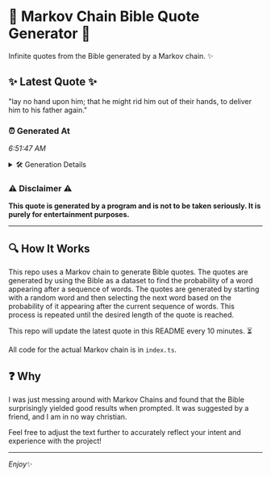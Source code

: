 # 📖 Markov Chain Bible Quote Generator 📖

Infinite quotes from the Bible generated by a Markov chain. ✨

## ✨ Latest Quote ✨
"lay no hand upon him; that he might rid him out of their hands, to deliver him to his father again."

### ⏰ Generated At
*6:51:47 AM*

<details>
    <summary>🛠️ Generation Details</summary>
    <p>
        <strong>🌱 Seed:</strong> lay<br>
        <strong>🔄 Iterations:</strong> 20<br>
        <strong>📜 Context History:</strong><br>[ lay ]: no<br>[ lay, no ]: hand<br>[ lay, no, hand ]: upon<br>[ lay, no, hand, upon ]: him;<br>[ lay, no, hand, upon, him; ]: that<br>[ lay, no, hand, upon, him;, that ]: he<br>[ no, hand, upon, him;, that, he ]: might<br>[ hand, upon, him;, that, he, might ]: rid<br>[ upon, him;, that, he, might, rid ]: him<br>[ him;, that, he, might, rid, him ]: out<br>[ that, he, might, rid, him, out ]: of<br>[ he, might, rid, him, out, of ]: their<br>[ might, rid, him, out, of, their ]: hands,<br>[ rid, him, out, of, their, hands, ]: to<br>[ him, out, of, their, hands,, to ]: deliver<br>[ out, of, their, hands,, to, deliver ]: him<br>[ of, their, hands,, to, deliver, him ]: to<br>[ their, hands,, to, deliver, him, to ]: his<br>[ hands,, to, deliver, him, to, his ]: father<br>[ to, deliver, him, to, his, father ]: again.<br>
    </p>
</details>

### ⚠️ Disclaimer ⚠️
**This quote is generated by a program and is not to be taken seriously. It is purely for entertainment purposes.**

---

## 🔍 How It Works

This repo uses a Markov chain to generate Bible quotes. The quotes are generated by using the Bible as a dataset to find the probability of a word appearing after a sequence of words. The quotes are generated by starting with a random word and then selecting the next word based on the probability of it appearing after the current sequence of words. This process is repeated until the desired length of the quote is reached.

This repo will update the latest quote in this README every 10 minutes. ⏳

All code for the actual Markov chain is in `index.ts`.

## ❓ Why

I was just messing around with Markov Chains and found that the Bible surprisingly yielded good results when prompted. 
It was suggested by a friend, and I am in no way christian.

Feel free to adjust the text further to accurately reflect your intent and experience with the project!

---

*Enjoy*✨
